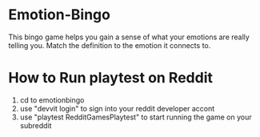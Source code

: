 # Emotion-Bingo
This bingo game helps you gain a sense of what your emotions are really telling you. Match the definition to the emotion it connects to.

# How to Run playtest on Reddit
1. cd to emotionbingo
2. use "devvit login" to sign into your reddit developer accont
3. use "playtest RedditGamesPlaytest" to start running the game on your subreddit